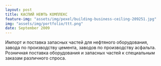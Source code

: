 ```yaml
---
layout: post
title: КАСПИЙ НЕФТЬ КОМПЛЕКС
feature-img: "assets/img/pexel/building-business-ceiling-209251.jpg"
img: "assets/img/portfolio/ttt.png"
date: September 2009
---
```


Импорт и поставка запасных частей для нефтяного оборудования, завода по производству цемента, заводов по производству асфальта. Розничная поставка оборудования и запасных частей к специальным заказам различного спроса.
